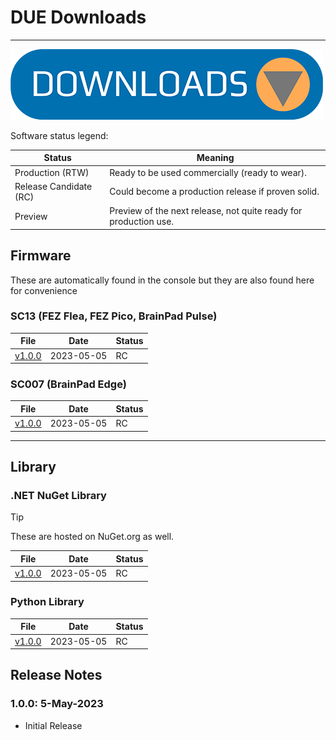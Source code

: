 # DUE Downloads

---

![Downloads](../images/downloads.png)

Software status legend:

Status | Meaning
--- | ---
Production (RTW) | Ready to be used commercially (ready to wear).
Release Candidate (RC) | Could become a production release if proven solid.
Preview | Preview of the next release, not quite ready for production use.


## Firmware

These are automatically found in the console but they are also found here for convenience

### SC13 (FEZ Flea, FEZ Pico, BrainPad Pulse)

File | Date | Status
--- | --- | ---
[v1.0.0](https://ghistorage.blob.core.windows.net/downloads/Due/Firmware/due_sc13_v100.ghi) | 2023-05-05 | RC

### SC007 (BrainPad Edge)

File | Date | Status
--- | --- | ---
[v1.0.0](https://ghistorage.blob.core.windows.net/downloads/Due/Firmware/due_sc007_v100.ghi) | 2023-05-05 | RC

---

## Library

### .NET NuGet Library

> [!Tip]
> These are hosted on NuGet.org as well.

File | Date | Status
--- | --- | ---
[v1.0.0](https://ghistorage.blob.core.windows.net/downloads/Due/Libraries/dotnet/GHIElectronics.DUE.1.0.0.nupkg) | 2023-05-05 | RC

### Python Library 

File | Date | Status
--- | --- | ---
[v1.0.0](https://ghistorage.blob.core.windows.net/downloads/Due/Libraries/python/DUE-1.0.0.0-py3-none-any.whl) | 2023-05-05 | RC


## Release Notes

### 1.0.0: 5-May-2023

* Initial Release
